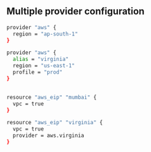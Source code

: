 ## Multiple provider configuration
```sh
provider "aws" {
  region = "ap-south-1"
}

provider "aws" {
  alias = "virginia"
  region = "us-east-1"
  profile = "prod"
}


resource "aws_eip" "mumbai" {
  vpc = true
}

resource "aws_eip" "virginia" {
  vpc = true
  provider = aws.virginia
}
```